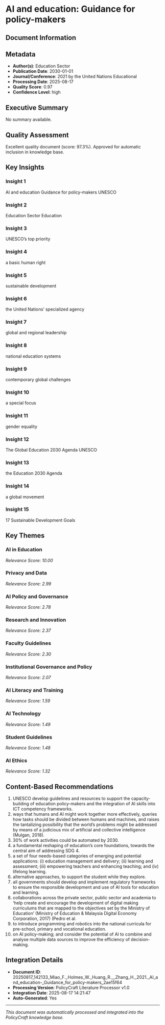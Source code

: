 # AI and education: Guidance for policy-makers

## Document Information


## Metadata
- **Author(s)**: Education Sector
- **Publication Date**: 2030-01-01
- **Journal/Conference**: 2021 by the United Nations Educational
- **Processing Date**: 2025-08-17
- **Quality Score**: 0.97
- **Confidence Level**: high

## Executive Summary
No summary available.

## Quality Assessment
Excellent quality document (score: 97.3%). Approved for automatic inclusion in knowledge base.

## Key Insights

### Insight 1
AI and education
Guidance for policy-makers
UNESCO

### Insight 2
Education Sector
Education

### Insight 3
UNESCO’s top priority

### Insight 4
a basic human right

### Insight 5
sustainable 
development

### Insight 6
the United Nations’ 
specialized agency

### Insight 7
global and 
regional leadership

### Insight 8
national education systems

### Insight 9
contemporary global challenges

### Insight 10
a special focus

### Insight 11
gender 
equality

### Insight 12
The Global Education 2030 Agenda
UNESCO

### Insight 13
the Education 2030 Agenda

### Insight 14
a global movement

### Insight 15
17 Sustainable Development Goals

## Key Themes
### AI in Education
*Relevance Score: 10.00*

### Privacy and Data
*Relevance Score: 2.99*

### AI Policy and Governance
*Relevance Score: 2.78*

### Research and Innovation
*Relevance Score: 2.37*

### Faculty Guidelines
*Relevance Score: 2.30*

### Institutional Governance and Policy
*Relevance Score: 2.07*

### AI Literacy and Training
*Relevance Score: 1.59*

### AI Technology
*Relevance Score: 1.49*

### Student Guidelines
*Relevance Score: 1.48*

### AI Ethics
*Relevance Score: 1.32*


## Content-Based Recommendations
1. UNESCO develop guidelines and resources to support the capacity-building of education policy-makers and the integration of AI skills into ICT competency frameworks.
2. ways that humans and AI might work together more effectively, queries how tasks should be divided between humans and machines, and raises the tantalizing possibility that the world’s problems might be addressed by means of a judicious mix of artificial and collective intelligence (Mulgan, 2018).
3. 30% of work activities could be automated by 2030.
4. a fundamental reshaping of education’s core foundations, towards the central aim of addressing SDG 4.
5. a set of four needs-based categories of emerging and potential applications: (i) education management and delivery; (ii) learning and assessment; (iii) empowering teachers and enhancing teaching; and (iv) lifelong learning.
6. alternative approaches, to support the student while they explore.
7. all governments should develop and implement regulatory frameworks to ensure the responsible development and use of AI tools for education and learning.
8. collaborations across the private sector, public sector and academia to ‘help create and encourage the development of digital making curriculums that are mapped to the objectives set by the Ministry of Education’ (Ministry of Education & Malaysia Digital Economy Corporation, 2017) (Pedro et al.
9. to introduce programming and robotics into the national curricula for pre-school, primary and vocational education.
10. on AI policy-making; and consider the potential of AI to combine and analyse multiple data sources to improve the efficiency of decision-making.

## Integration Details
- **Document ID**: 20250817_142133_Miao_F._Holmes_W._Huang_R.__Zhang_H._2021._AI_and_education-_Guidance_for_policy-makers_2ae15f64
- **Processing Version**: PolicyCraft Literature Processor v1.0
- **Integration Date**: 2025-08-17 14:21:47
- **Auto-Generated**: Yes

---
*This document was automatically processed and integrated into the PolicyCraft knowledge base.*
